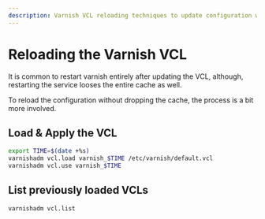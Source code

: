 ```yaml
---
description: Varnish VCL reloading techniques to update configuration without losing cache data through service restart.
---
```

# Reloading the Varnish VCL

It is common to restart varnish entirely after updating the VCL, although, restarting the service looses the entire cache as well.

To reload the configuration without dropping the cache, the process is a bit more involved.

## Load & Apply the VCL
```sh
export TIME=$(date +%s)
varnishadm vcl.load varnish_$TIME /etc/varnish/default.vcl
varnishadm vcl.use varnish_$TIME
```

## List previously loaded VCLs
```sh
varnishadm vcl.list
```